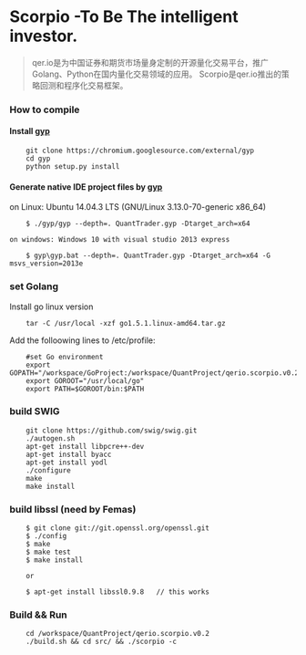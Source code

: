 Scorpio -To Be The intelligent investor.
===============
> qer.io是为中国证券和期货市场量身定制的开源量化交易平台，推广Golang、Python在国内量化交易领域的应用。 Scorpio是qer.io推出的策略回测和程序化交易框架。

### How to compile 

#### Install [gyp](https://gyp.gsrc.io/)
```
	git clone https://chromium.googlesource.com/external/gyp
	cd gyp
	python setup.py install

```

#### Generate native IDE project files by [gyp](https://gyp.gsrc.io/)
   
   on Linux: Ubuntu 14.04.3 LTS (GNU/Linux 3.13.0-70-generic x86_64)

```
    $ ./gyp/gyp --depth=. QuantTrader.gyp -Dtarget_arch=x64
```
    on windows: Windows 10 with visual studio 2013 express
```
    $ gyp\gyp.bat --depth=. QuantTrader.gyp -Dtarget_arch=x64 -G msvs_version=2013e
```

### set Golang 

Install go linux version

```
	tar -C /usr/local -xzf go1.5.1.linux-amd64.tar.gz
```

Add the folloowing lines to /etc/profile:

```
	#set Go environment
	export GOPATH="/workspace/GoProject:/workspace/QuantProject/qerio.scorpio.v0.2"
	export GOROOT="/usr/local/go"
	export PATH=$GOROOT/bin:$PATH
```

### build SWIG

```
	git clone https://github.com/swig/swig.git
	./autogen.sh 
	apt-get install libpcre++-dev
	apt-get install byacc
	apt-get install yodl
	./configure 
	make 
	make install
```

### build libssl (need by Femas)

```
	$ git clone git://git.openssl.org/openssl.git
	$ ./config
	$ make
	$ make test
	$ make install

	or
	
	$ apt-get install libssl0.9.8   // this works 

```

### Build && Run
```
    cd /workspace/QuantProject/qerio.scorpio.v0.2
	./build.sh && cd src/ && ./scorpio -c 
```

